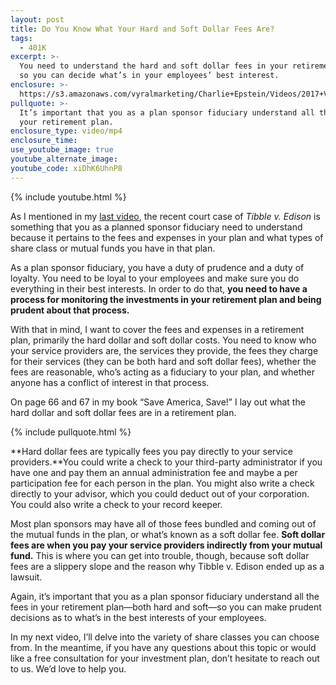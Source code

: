```yaml
---
layout: post
title: Do You Know What Your Hard and Soft Dollar Fees Are?
tags:
  - 401K
excerpt: >-
  You need to understand the hard and soft dollar fees in your retirement plan
  so you can decide what’s in your employees’ best interest.
enclosure: >-
  https://s3.amazonaws.com/vyralmarketing/Charlie+Epstein/Videos/2017+Videos/Hard+And+Soft+Dollar+Expenses+-+The+401K+Coach.mp4
pullquote: >-
  It’s important that you as a plan sponsor fiduciary understand all the fees in
  your retirement plan.
enclosure_type: video/mp4
enclosure_time:
use_youtube_image: true
youtube_alternate_image:
youtube_code: xiDhK6UhnP8
---
```



{% include youtube.html %}

As I mentioned in my [last video](/are-you-truly-fulfilling-your-duties-as-a-retirement-plan-sponsor.html), the recent court case of *Tibble v. Edison* is something that you as a planned sponsor fiduciary need to understand because it pertains to the fees and expenses in your plan and what types of share class or mutual funds you have in that plan.

As a plan sponsor fiduciary, you have a duty of prudence and a duty of loyalty. You need to be loyal to your employees and make sure you do everything in their best interests. In order to do that, **you need to have a process for monitoring the investments in your retirement plan and being prudent about that process.**

With that in mind, I want to cover the fees and expenses in a retirement plan, primarily the hard dollar and soft dollar costs. You need to know who your service providers are, the services they provide, the fees they charge for their services (they can be both hard and soft dollar fees), whether the fees are reasonable, who’s acting as a fiduciary to your plan, and whether anyone has a conflict of interest in that process.

On page 66 and 67 in my book “Save America, Save!” I lay out what the hard dollar and soft dollar fees are in a retirement plan.

{% include pullquote.html %}

**Hard dollar fees are typically fees you pay directly to your service providers.**You could write a check to your third-party administrator if you have one and pay them an annual administration fee and maybe a per participation fee for each person in the plan. You might also write a check directly to your advisor, which you could deduct out of your corporation. You could also write a check to your record keeper.

Most plan sponsors may have all of those fees bundled and coming out of the mutual funds in the plan, or what’s known as a soft dollar fee. **Soft dollar fees are when you pay your service providers indirectly from your mutual fund.** This is where you can get into trouble, though, because soft dollar fees are a slippery slope and the reason why Tibble v. Edison ended up as a lawsuit.

Again, it’s important that you as a plan sponsor fiduciary understand all the fees in your retirement plan—both hard and soft—so you can make prudent decisions as to what’s in the best interests of your employees.

In my next video, I’ll delve into the variety of share classes you can choose from. In the meantime, if you have any questions about this topic or would like a free consultation for your investment plan, don’t hesitate to reach out to us. We’d love to help you.